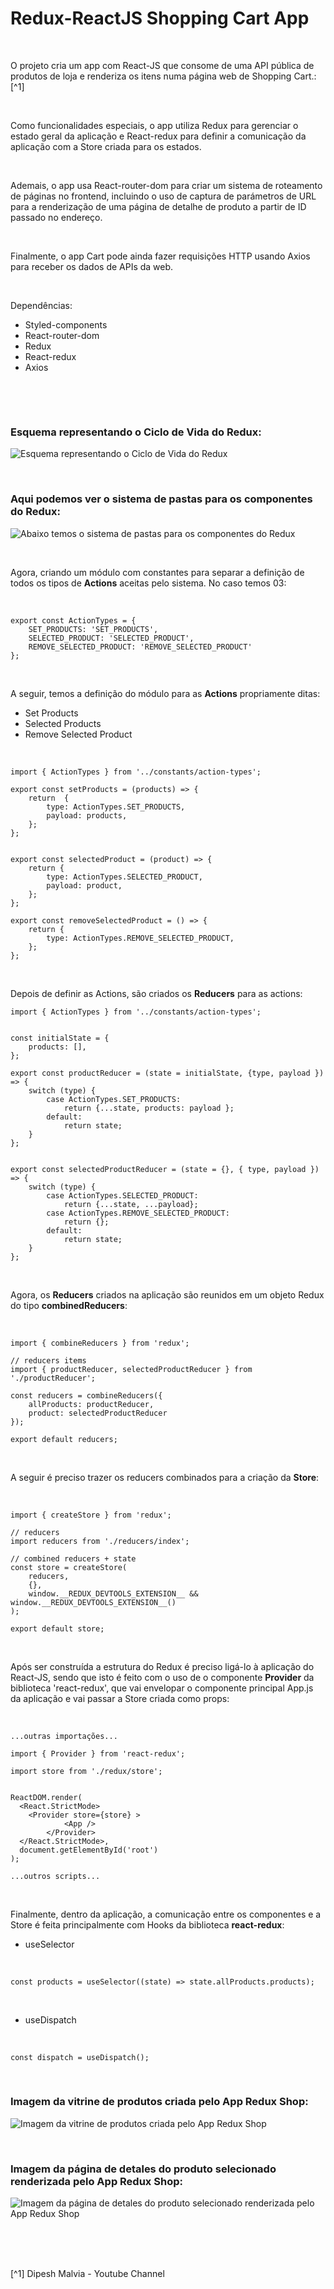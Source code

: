 # Redux-ReactJS Shopping Cart App

<br />

O projeto cria um app com React-JS que consome de uma API pública de produtos de loja e renderiza os itens numa página web de Shopping Cart.:[^1]

<br />

Como funcionalidades especiais, o app utiliza Redux para gerenciar o estado geral da aplicação e React-redux para definir a comunicação da aplicação com a Store criada para os estados.


<br />

Ademais, o app usa React-router-dom para criar um sistema de roteamento de páginas no frontend, incluindo o uso de captura de parámetros de URL para a renderização de uma página de detalhe de produto a partir de ID passado no endereço. 


<br />

Finalmente, o app Cart pode ainda fazer requisições HTTP usando Axios para receber os dados de APIs da web.

<br />

Dependências:

- Styled-components
- React-router-dom
- Redux
- React-redux
- Axios



<br />

[]()

<br />

### Esquema representando o Ciclo de Vida do Redux:

![Esquema representando o Ciclo de Vida do Redux](/public/images/the-redux-life-cycle.png)

<br />

### Aqui podemos ver o sistema de pastas para os componentes do Redux:

![Abaixo temos o sistema de pastas para os componentes do Redux](/public/images/estrutura-de-pastas-para-os-componentes-do-redux.png)


<br />

Agora, criando um módulo com constantes para separar a definição de todos os tipos de **Actions** aceitas pelo sistema. No caso temos 03:

<br />

```
export const ActionTypes = {
	SET_PRODUCTS: 'SET_PRODUCTS',
	SELECTED_PRODUCT: 'SELECTED_PRODUCT',
	REMOVE_SELECTED_PRODUCT: 'REMOVE_SELECTED_PRODUCT'
}; 
```

<br />

A seguir, temos a definição do módulo para as **Actions** propriamente ditas:

- Set Products 
- Selected Products
- Remove Selected Product


<br />

```
import { ActionTypes } from '../constants/action-types';

export const setProducts = (products) => {
	return  {
		type: ActionTypes.SET_PRODUCTS,
		payload: products,
	};
};


export const selectedProduct = (product) => {
	return {
		type: ActionTypes.SELECTED_PRODUCT,
		payload: product,
	};
};

export const removeSelectedProduct = () => {
	return {
		type: ActionTypes.REMOVE_SELECTED_PRODUCT,
	};
};
```

<br />

Depois de definir as Actions, são criados os **Reducers** para as actions:

```
import { ActionTypes } from '../constants/action-types';


const initialState = {
	products: [],
};

export const productReducer = (state = initialState, {type, payload }) => {
	switch (type) {
		case ActionTypes.SET_PRODUCTS:
			return {...state, products: payload };
		default:
			return state;
	}
};


export const selectedProductReducer = (state = {}, { type, payload }) => {
	switch (type) {
		case ActionTypes.SELECTED_PRODUCT:
			return {...state, ...payload};
		case ActionTypes.REMOVE_SELECTED_PRODUCT:
			return {};
		default:
			return state;
	}
};
```

<br />

Agora, os **Reducers** criados na aplicação são reunidos em um objeto Redux do tipo **combinedReducers**:

<br />

```
import { combineReducers } from 'redux';

// reducers items
import { productReducer, selectedProductReducer } from './productReducer';

const reducers = combineReducers({
	allProducts: productReducer,
	product: selectedProductReducer
});

export default reducers;
```

<br />

A seguir é preciso trazer os reducers combinados para a criação da **Store**:

<br />

```
import { createStore } from 'redux';

// reducers
import reducers from './reducers/index';

// combined reducers + state
const store = createStore(
	reducers, 
	{}, 
	window.__REDUX_DEVTOOLS_EXTENSION__ && window.__REDUX_DEVTOOLS_EXTENSION__()
);

export default store;
```

<br />

Após ser construída a estrutura do Redux é preciso ligá-lo à aplicação do React-JS, sendo que isto é feito com o uso de o componente **Provider** da biblioteca 'react-redux', que vai envelopar o componente principal App.js da aplicação e vai passar a Store criada como props:


<br />

```
...outras importações...

import { Provider } from 'react-redux';

import store from './redux/store';


ReactDOM.render(
  <React.StrictMode>
    <Provider store={store} >
			<App />
		</Provider>
  </React.StrictMode>,
  document.getElementById('root')
);

...outros scripts...
```

<br />

Finalmente, dentro da aplicação, a comunicação entre os componentes e a Store é feita principalmente com Hooks da biblioteca **react-redux**:

- useSelector

<br />

```
const products = useSelector((state) => state.allProducts.products);
```

<br />

- useDispatch

<br />

```
const dispatch = useDispatch();
```

<br />

### Imagem da vitrine de produtos criada pelo App Redux Shop:

![Imagem da vitrine de produtos criada pelo App Redux Shop](/public/images/redux-reactjs-shopping-cart-01.png)






<br />

### Imagem da página de detales do produto selecionado renderizada pelo App Redux Shop:

![Imagem da página de detales do produto selecionado renderizada pelo App Redux Shop](/public/images/redux-reactjs-shopping-cart-02.png)



<br />



<br />
<br />

[^1]  Dipesh Malvia - Youtube Channel


